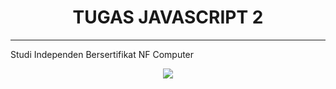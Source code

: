 <center><h1>TUGAS JAVASCRIPT 2</h1></center>
<hr/>

<p>Studi Independen Bersertifikat NF Computer</p>

<center>
<img src="https://learn.nurulfikri.com/pluginfile.php/1/theme_edumy/headerlogo2/1709107009/logo_nf-computer-ok.png"/>
</center>
